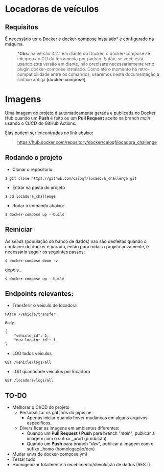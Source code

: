 # Locadoras de veículos

## Requisitos

É necessário ter o Docker e docker-compose instalado* e configurado na máquina.

> ***Obs:** na versão 3.2.1 em diante do Docker, o docker-compose se integrou ao CLI da ferramenta por padrão. Então, se você está usando esta versão em diante, não precisará necessariamente ter o plugin docker-compose instalado. 
Como até o momento há retro-compatibilidade entre os comandos, usaremos nesta documentação a sintaxe antiga **(docker-compose)**.

# Imagens

Uma imagem do projeto é automaticamente gerada e publicada no Docker Hub quando um **Push** é feito ou um **Pull Request** aceito na branch _main_ usando o CI/CD do GitHub Actions.

Elas podem ser encontradas no link abaixo:

> https://hub.docker.com/repository/docker/caioqf/locadora_challenge

## Rodando o projeto

- Clonar o repositorio
````
$ git clone https://github.com/caioqf/locadora_challenge.git
````

- Entrar na pasta do projeto
````
$ cd locadora_challenge
````

- Rodar o comando abaixo:
````
$ docker-compose up --build
````
## Reiniciar

As _seeds_ (população do banco de dados) nao são desfeitas quando o container do docker é parado, então para rodar o projeto novamente, é necessário seguir os seguintes passos:
````
$ docker-compose down -v
````
depois...
````
$ docker-compose up --build
````
## Endpoints relevantes:

- Transferir o veículo de locadora
````
PATCH /vehicle/transfer

Body:

{
	"vehicle_id": 2,
	"new_locator_id": 1
}
````

- LOG todos veículos
````
GET /vehicle/logs/all
````

- LOG quantidade veículos por locadora
````
GET /locadora/logs/all
````

## TO-DO

- Melhorar o CI/CD do projeto
	- Personalizar os gatilhos do pipeline:
		- Apenas iniciar quando hover mudanças em alguns arquivos específicos.
	- Diversificar as imagens em ambientes diferentes:
		- Quando um **Pull Request / Push** para branch "_main_", publicar a imagem com o sufixo _prod (produção)
		- Quando um **Push** para branch "_dev_", publicar a imagem com o sufixo _homo (homologação/dev)
- Mudar envs do docker-compose.yml
- Testar tudo
- Homogenizar totalmente a recebimento/devolução de dados (REST)

